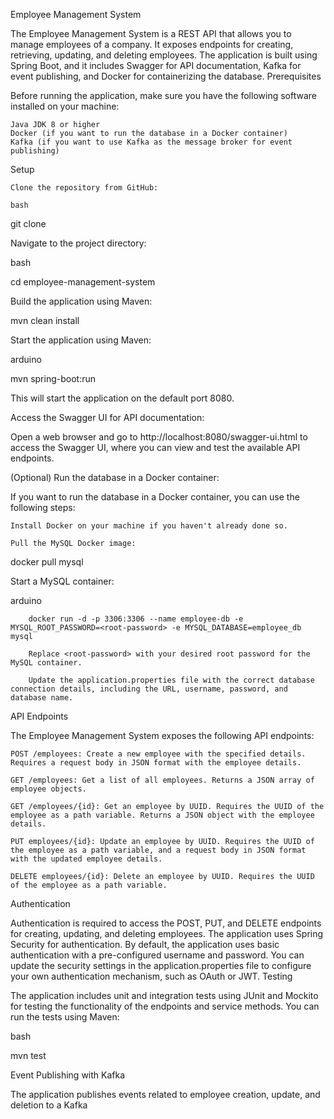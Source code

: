 Employee Management System

The Employee Management System is a REST API that allows you to manage employees of a company. It exposes endpoints for creating, retrieving, updating, and deleting employees. The application is built using Spring Boot, and it includes Swagger for API documentation, Kafka for event publishing, and Docker for containerizing the database.
Prerequisites

Before running the application, make sure you have the following software installed on your machine:

    Java JDK 8 or higher
    Docker (if you want to run the database in a Docker container)
    Kafka (if you want to use Kafka as the message broker for event publishing)

Setup

    Clone the repository from GitHub:

    bash

git clone <repository-url>

Navigate to the project directory:

bash

cd employee-management-system

Build the application using Maven:

mvn clean install

Start the application using Maven:

arduino

mvn spring-boot:run

This will start the application on the default port 8080.

Access the Swagger UI for API documentation:

Open a web browser and go to http://localhost:8080/swagger-ui.html to access the Swagger UI, where you can view and test the available API endpoints.

(Optional) Run the database in a Docker container:

If you want to run the database in a Docker container, you can use the following steps:

    Install Docker on your machine if you haven't already done so.

    Pull the MySQL Docker image:

docker pull mysql

Start a MySQL container:

arduino

        docker run -d -p 3306:3306 --name employee-db -e MYSQL_ROOT_PASSWORD=<root-password> -e MYSQL_DATABASE=employee_db mysql

        Replace <root-password> with your desired root password for the MySQL container.

        Update the application.properties file with the correct database connection details, including the URL, username, password, and database name.

API Endpoints

The Employee Management System exposes the following API endpoints:

    POST /employees: Create a new employee with the specified details. Requires a request body in JSON format with the employee details.

    GET /employees: Get a list of all employees. Returns a JSON array of employee objects.

    GET /employees/{id}: Get an employee by UUID. Requires the UUID of the employee as a path variable. Returns a JSON object with the employee details.

    PUT employees/{id}: Update an employee by UUID. Requires the UUID of the employee as a path variable, and a request body in JSON format with the updated employee details.

    DELETE employees/{id}: Delete an employee by UUID. Requires the UUID of the employee as a path variable.

Authentication

Authentication is required to access the POST, PUT, and DELETE endpoints for creating, updating, and deleting employees. The application uses Spring Security for authentication. By default, the application uses basic authentication with a pre-configured username and password. You can update the security settings in the application.properties file to configure your own authentication mechanism, such as OAuth or JWT.
Testing

The application includes unit and integration tests using JUnit and Mockito for testing the functionality of the endpoints and service methods. You can run the tests using Maven:

bash

mvn test

Event Publishing with Kafka

The application publishes events related to employee creation, update, and deletion to a Kafka
